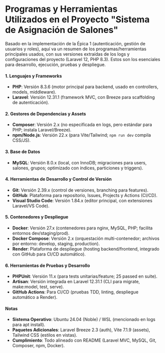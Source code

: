 # Programas y Herramientas Utilizados en el Proyecto "Sistema de Asignación de Salones"

Basado en la implementación de la Épica 1 (autenticación, gestión de usuarios y roles), aquí va un resumen de los programas/herramientas principales usados, con sus versiones extraídas de los logs y configuraciones del proyecto (Laravel 12, PHP 8.3). Estos son los esenciales para desarrollo, ejecución, pruebas y despliegue. 
#### 1. **Lenguajes y Frameworks**
- **PHP**: Versión 8.3.6 (motor principal para backend, usado en controllers, models, middleware).
- **Laravel**: Versión 12.31.1 (framework MVC, con Breeze para scaffolding de autenticación).

#### 2. **Gestores de Dependencias y Assets**
- **Composer**: Versión 2.x (no especificada en logs, pero estándar para PHP; instala Laravel/Breeze).
- **npm/Node.js**: Versión 22.x (para Vite/Tailwind; `npm run dev` compila CSS/JS).

#### 3. **Base de Datos**
- **MySQL**: Versión 8.0.x (local, con InnoDB; migraciones para users, salones, grupos; optimizado con índices, particiones y triggers).

#### 4. **Herramientas de Desarrollo y Control de Versión**
- **Git**: Versión 2.39.x (control de versiones, branching para features).
- **GitHub**: Plataforma para repositorio, Issues, Projects y Actions (CI/CD).
- **Visual Studio Code**: Versión 1.84.x (editor principal, con extensiones Laravel/VS Code).

#### 5. **Contenedores y Despliegue**
- **Docker**: Versión 27.x (contenedores para nginx, MySQL, PHP; facilita entornos dev/staging/prod).
- **Docker Compose**: Versión 2.x (orquestación multi-contenedor; archivos por entorno: develop, staging, production).
- **Render**: Plataforma de despliegue (hosting backend/frontend, integrado con GitHub para CI/CD automático).

#### 6. **Herramientas de Pruebas y Desarrollo**
- **PHPUnit**: Versión 11.x (para tests unitarias/feature; 25 passed en suite).
- **Artisan**: Versión integrada en Laravel 12.31.1 (CLI para migrate, make:model, test, serve).
- **GitHub Actions**: Para CI/CD (pruebas TDD, linting, despliegue automático a Render).

#### Notas
- **Sistema Operativo**: Ubuntu 24.04 (Noble) / WSL (mencionado en logs para apt install).
- **Paquetes Adicionales**: Laravel Breeze 2.3 (auth), Vite 7.1.9 (assets), Tailwind CSS (estilos en vistas).
- **Cumplimiento**: Todo alineado con README (Laravel MVC, MySQL, Git, Composer, npm, Docker).
